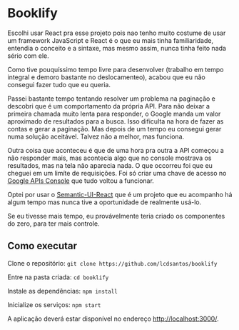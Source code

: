 # Booklify

Escolhi usar React pra esse projeto pois nao tenho muito costume de usar um framework JavaScript e React é o que eu mais tinha familiaridade, entendia o conceito e a sintaxe, mas mesmo assim, nunca tinha feito nada sério com ele.

Como tive pouquíssimo tempo livre para desenvolver (trabalho em tempo integral e demoro bastante no deslocamenteo), acabou que eu não consegui fazer tudo que eu queria.

Passei bastante tempo tentando resolver um problema na paginação e descobri que é um comportamento da própria API. Para não deixar a primeira chamada muito lenta para responder, o Google manda um valor aproximado de resultados para a busca. Isso dificulta na hora de fazer as contas e gerar a paginação. Mas depois de um tempo eu consegui gerar numa solução aceitável. Talvez não a melhor, mas funciona.

Outra coisa que aconteceu é que de uma hora pra outra a API começou a não responder mais, mas acontecia algo que no console mostrava os resultados, mas na tela não aparecia nada. O que occorreu foi que eu cheguei em um limíte de requisições. Foi só criar uma chave de acesso no [Google APIs Console](https://console.developers.google.com) que tudo voltou a funcionar.

Optei por usar o [Semantic-UI-React](http://react.semantic-ui.com/introduction) que é um projeto que eu acompanho há algum tempo mas nunca tive a oportunidade de realmente usá-lo.

Se eu tivesse mais tempo, eu provávelmente teria criado os componentes do zero, para ter mais controle.

## Como executar

Clone o repositório:
```git clone https://github.com/lcdsantos/booklify```

Entre na pasta criada:
```cd booklify```

Instale as dependências:
```npm install```

Inicialize os serviços:
```npm start```

A aplicação deverá estar disponível no endereço [http://localhost:3000/](http://localhost:3000/).